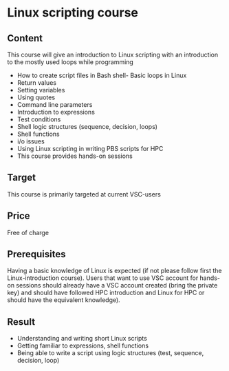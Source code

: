 # Linux scripting course 

## Content
This course will give an introduction to Linux scripting with an introduction to the mostly used loops while programming
- How to create script files in Bash shell- Basic loops in Linux
- Return values
- Setting variables
- Using quotes
- Command line parameters
- Introduction to expressions
- Test conditions
- Shell logic structures (sequence, decision, loops)
- Shell functions
- i/o issues
- Using Linux scripting in writing PBS scripts for HPC
- This course provides hands-on sessions
	
## Target
This course is primarily targeted at current VSC-users
	
## Price
Free of charge
	
## Prerequisites
Having a basic knowledge of Linux is expected (if not please follow first the Linux-introduction course). Users that want to use VSC account for hands-on sessions should already have a VSC account created (bring the private key) and should have followed HPC introduction and Linux for HPC or should have the equivalent knowledge).
	
## Result
- Understanding and writing short Linux scripts
- Getting familiar to expressions, shell functions
- Being able to write a script using logic structures (test, sequence, decision, loop)
